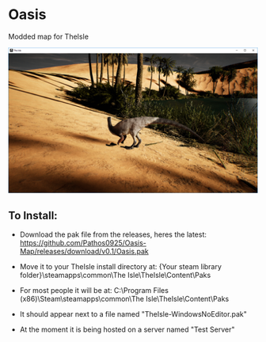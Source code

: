 # Oasis
Modded map for TheIsle


![Screenshot](https://github.com/Pathos0925/Oasis-Map/blob/master/Oasis.png)

## To Install:

- Download the pak file from the releases, heres the latest: 
https://github.com/Pathos0925/Oasis-Map/releases/download/v0.1/Oasis.pak

- Move it to your TheIsle install directory at: {Your steam library folder}\steamapps\common\The Isle\TheIsle\Content\Paks
- For most people it will be at: C:\Program Files (x86)\Steam\steamapps\common\The Isle\TheIsle\Content\Paks
- It should appear next to a file named "TheIsle-WindowsNoEditor.pak"

- At the moment it is being hosted on a server named "Test Server"

